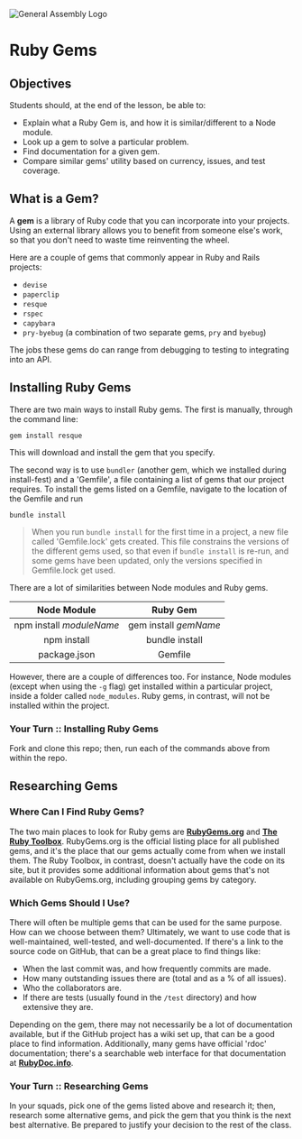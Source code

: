 ![General Assembly Logo](http://i.imgur.com/ke8USTq.png)

# Ruby Gems

## Objectives

Students should, at the end of the lesson, be able to:

- Explain what a Ruby Gem is, and how it is similar/different to a Node module.
- Look up a gem to solve a particular problem.
- Find documentation for a given gem.
- Compare similar gems' utility based on currency, issues, and test coverage.

## What is a Gem?

A **gem** is a library of Ruby code that you can incorporate into your projects. Using an external library allows you to benefit from someone else's work, so that you don't need to waste time reinventing the wheel.

Here are a couple of gems that commonly appear in Ruby and Rails projects:

- `devise`
- `paperclip`
- `resque`
- `rspec`
- `capybara`
- `pry-byebug` (a combination of two separate gems, `pry` and `byebug`)

The jobs these gems do can range from debugging to testing to integrating into an API.

## Installing Ruby Gems

There are two main ways to install Ruby gems. The first is manually, through the command line:

`gem install resque`

This will download and install the gem that you specify.

The second way is to use `bundler` (another gem, which we installed during install-fest) and a 'Gemfile', a file containing a list of gems that our project requires. To install the gems listed on a Gemfile, navigate to the location of the Gemfile and run

`bundle install`

> When you run `bundle install` for the first time in a project, a new file called 'Gemfile.lock' gets created. This file constrains the versions of the different gems used, so that even if `bundle install` is re-run, and some gems have been updated, only the versions specified in Gemfile.lock get used.

There are a lot of similarities between Node modules and Ruby gems.

| Node Module | Ruby Gem |
| :---------: | :------: |
| npm install _moduleName_ | gem install _gemName_ |
| npm install | bundle install |
| package.json | Gemfile |

However, there are a couple of differences too. For instance, Node modules (except when using the `-g` flag) get installed within a particular project, inside a folder called `node_modules`. Ruby gems, in contrast, will not be installed within the project.

### Your Turn :: Installing Ruby Gems

Fork and clone this repo; then, run each of the commands above from within the repo.

## Researching Gems
### Where Can I Find Ruby Gems?

The two main places to look for Ruby gems are **[RubyGems.org](https://rubygems.org)** and **[The Ruby Toolbox](https://www.ruby-toolbox.com/)**. RubyGems.org is the official listing place for all published gems, and it's the place that our gems actually come from when we install them. The Ruby Toolbox, in contrast, doesn't actually have the code on its site, but it provides some additional information about gems that's not available on RubyGems.org, including grouping gems by category.

### Which Gems Should I Use?

There will often be multiple gems that can be used for the same purpose. How can we choose between them? Ultimately, we want to use code that is well-maintained, well-tested, and well-documented. If there's a link to the source code on GitHub, that can be a great place to find things like:
  - When the last commit was, and how frequently commits are made.
  - How many outstanding issues there are (total and as a % of all issues).
  - Who the collaborators are.
  - If there are tests (usually found in the `/test` directory) and how extensive they are.

Depending on the gem, there may not necessarily be a lot of documentation available, but if the GitHub project has a wiki set up, that can be a good place to find information. Additionally, many gems have official 'rdoc' documentation; there's a searchable web interface for that documentation at **[RubyDoc.info](http://rubydoc.info)**.

### Your Turn :: Researching Gems
In your squads, pick one of the gems listed above and research it; then, research some alternative gems, and pick the gem that you think is the next best alternative. Be prepared to justify your decision to the rest of the class.
